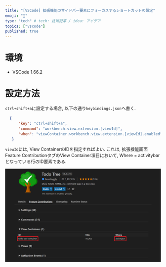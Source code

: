 ```yaml
---
title: "[VSCode] 拡張機能のサイドバー要素にフォーカスするショートカットの設定"
emoji: "📝"
type: "tech" # tech: 技術記事 / idea: アイデア
topics: ["vscode"]
published: true
---
```


# 環境

- VSCode 1.66.2

# 設定方法

`ctrl+shift+a`に設定する場合, 以下の通り`keybindings.json`へ書く.

```json
  {
      "key": "ctrl+shift+a",
      "command": "workbench.view.extension.[viewId]",
      "when": "viewContainer.workbench.view.extension.[viewId].enabled"
   }
```

`viewId`には, View ContainerのIDを指定すればよい. これは, 拡張機能画面Feature ContributionタブのView Container項目において, Where = activitybarとなっている行のID要素である.

![viewIdの表示画面](/images/539ae5f178ca8f/show_viewId.png)
